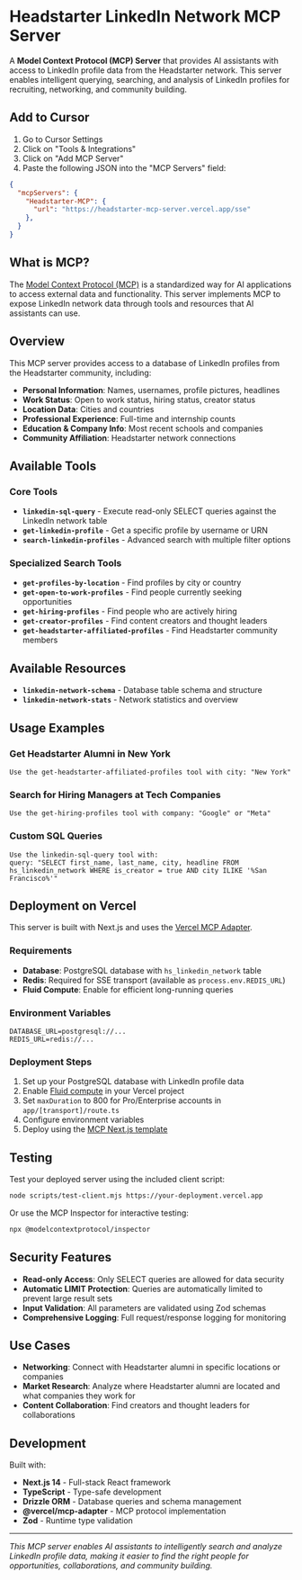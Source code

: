 # Headstarter LinkedIn Network MCP Server

A **Model Context Protocol (MCP) Server** that provides AI assistants with access to LinkedIn profile data from the Headstarter network. This server enables intelligent querying, searching, and analysis of LinkedIn profiles for recruiting, networking, and community building.

## Add to Cursor

1. Go to Cursor Settings
2. Click on "Tools & Integrations"
3. Click on "Add MCP Server"
4. Paste the following JSON into the "MCP Servers" field:

```json
{
  "mcpServers": {
    "Headstarter-MCP": {
      "url": "https://headstarter-mcp-server.vercel.app/sse"
    },
  }
}
```

## What is MCP?

The [Model Context Protocol (MCP)](https://modelcontextprotocol.io) is a standardized way for AI applications to access external data and functionality. This server implements MCP to expose LinkedIn network data through tools and resources that AI assistants can use.

## Overview

This MCP server provides access to a database of LinkedIn profiles from the Headstarter community, including:

- **Personal Information**: Names, usernames, profile pictures, headlines
- **Work Status**: Open to work status, hiring status, creator status
- **Location Data**: Cities and countries
- **Professional Experience**: Full-time and internship counts
- **Education & Company Info**: Most recent schools and companies
- **Community Affiliation**: Headstarter network connections

## Available Tools

### Core Tools

- **`linkedin-sql-query`** - Execute read-only SELECT queries against the LinkedIn network table
- **`get-linkedin-profile`** - Get a specific profile by username or URN
- **`search-linkedin-profiles`** - Advanced search with multiple filter options

### Specialized Search Tools

- **`get-profiles-by-location`** - Find profiles by city or country
- **`get-open-to-work-profiles`** - Find people currently seeking opportunities
- **`get-hiring-profiles`** - Find people who are actively hiring
- **`get-creator-profiles`** - Find content creators and thought leaders
- **`get-headstarter-affiliated-profiles`** - Find Headstarter community members

## Available Resources

- **`linkedin-network-schema`** - Database table schema and structure
- **`linkedin-network-stats`** - Network statistics and overview

## Usage Examples

### Get Headstarter Alumni in New York

```
Use the get-headstarter-affiliated-profiles tool with city: "New York"
```

### Search for Hiring Managers at Tech Companies

```
Use the get-hiring-profiles tool with company: "Google" or "Meta"
```

### Custom SQL Queries

```
Use the linkedin-sql-query tool with:
query: "SELECT first_name, last_name, city, headline FROM hs_linkedin_network WHERE is_creator = true AND city ILIKE '%San Francisco%'"
```

## Deployment on Vercel

This server is built with Next.js and uses the [Vercel MCP Adapter](https://www.npmjs.com/package/@vercel/mcp-adapter).

### Requirements

- **Database**: PostgreSQL database with `hs_linkedin_network` table
- **Redis**: Required for SSE transport (available as `process.env.REDIS_URL`)
- **Fluid Compute**: Enable for efficient long-running queries

### Environment Variables

```env
DATABASE_URL=postgresql://...
REDIS_URL=redis://...
```

### Deployment Steps

1. Set up your PostgreSQL database with LinkedIn profile data
2. Enable [Fluid compute](https://vercel.com/docs/functions/fluid-compute) in your Vercel project
3. Set `maxDuration` to 800 for Pro/Enterprise accounts in `app/[transport]/route.ts`
4. Configure environment variables
5. Deploy using the [MCP Next.js template](https://vercel.com/templates/next.js/model-context-protocol-mcp-with-next-js)

## Testing

Test your deployed server using the included client script:

```bash
node scripts/test-client.mjs https://your-deployment.vercel.app
```

Or use the MCP Inspector for interactive testing:

```bash
npx @modelcontextprotocol/inspector
```

## Security Features

- **Read-only Access**: Only SELECT queries are allowed for data security
- **Automatic LIMIT Protection**: Queries are automatically limited to prevent large result sets
- **Input Validation**: All parameters are validated using Zod schemas
- **Comprehensive Logging**: Full request/response logging for monitoring

## Use Cases

- **Networking**: Connect with Headstarter alumni in specific locations or companies
- **Market Research**: Analyze where Headstarter alumni are located and what companies they work for
- **Content Collaboration**: Find creators and thought leaders for collaborations

## Development

Built with:

- **Next.js 14** - Full-stack React framework
- **TypeScript** - Type-safe development
- **Drizzle ORM** - Database queries and schema management
- **@vercel/mcp-adapter** - MCP protocol implementation
- **Zod** - Runtime type validation

---

_This MCP server enables AI assistants to intelligently search and analyze LinkedIn profile data, making it easier to find the right people for opportunities, collaborations, and community building._
